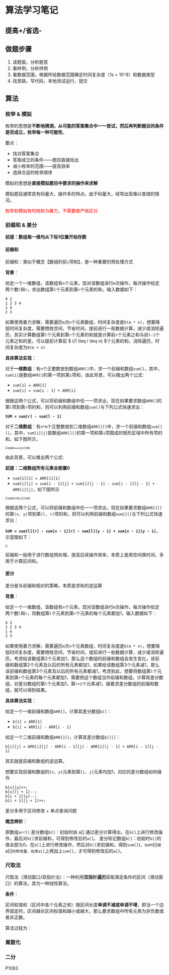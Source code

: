 # 算法学习笔记

## 提高+/省选-

## 做题步骤

1. 读题面，分析题意
2. 看样例，分析样例
3. 看数据范围，根据所给数据范围确定时间复杂度（1s = 10^8）和数据类型
4. 找思路，写代码，本地测试运行，提交

## 算法

### 枚举 & 模拟

枚举的思想是**不断地猜测，从可能的答案集合中一一尝试，然后再判断题目的条件是否成立，枚举每一种可能性**。

要点：

- 找对答案集合
- 答案成立的条件——题目直接给出
- 减小枚举的范围——提高效率
- 选择合适的枚举顺序

模拟的思想是**直接模拟题目中要求的操作来求解**

模拟题目通常具有码量大、操作多的特点。由于码量大，经常出现难以查错的情况。

<span style='color:red'>枚举和模拟有时统称为暴力，不需要做严格区分</span>

### 前缀和 & 差分

**前提：数组每一维均从下标1位置开始存数**

#### 前缀和

前缀和：类似于概念【数组的前`i`项和】，是一种重要的预处理方式

**背景**：

给定一个一维数组，该数组有`n`个元素，现对该数组进行`m`次操作，每次操作给定两个数`l`和`r`，求出数组第`l`个元素到第`r`个元素的和，输入数据如下：

```
4 2
1 2 3 4
1 4
2 3
```

如果使用暴力求解，需要遍历`m`次`n`个元素数组，时间复杂度是`O(m * n)`，想要降低时间复杂度，需要牺牲空间，节省时间，提前进行一些数据计算，减少或消除遍历，其实计算数组第`l`个元素到第`r`个元素的和就是计算前`r`个元素之和与前`l-1`个元素之和的差，可以提前计算前 $ i(1 \leq i \leq n) $个元素的和，消除遍历，时间复杂度为`O(m + n)`

**具体算法实现**：

对于**一维数组**：有`n`个正整数放到数组`ARR[]`中，求一个前缀和数组`sum[]`，其中，`sum[i]`是数组`ARR[]`的第一项到第`i`项和，由此背景，可以推出两个公式:

- `sum[1] = ARR[1]`
- `sum[i] = sum[i - 1] + ARR[i]`

根据这两个公式，可以将前缀和数组中任一一项求出，现在如果要求数组`ARR[]`的第`l`项到第`r`项的和，则可以利用前缀和数组`sum[]`与下列公式快速求出：

**`SUM = sum[r] - sum[l - 1]`**

对于**二维数组**：有`n*m`个正整数放到二维数组`ARR[][]`中，求一个前缀和数组`sum[][]`，其中，`sum[i][j]`是数组`ARR[][]`的第一项和第`i`项围成的矩形区域中所有项的和，如下图所示，

<img src=".\images\前缀和sum[i][j]示意图.png" alt="前缀和sum[i][j]示意图" style="zoom: 50%;" />

由此背景，可以推出两个公式:

**前提：二维数组所有元素全部置0**

- `sum[1][1] = ARR[1][1]`
- `sum[i][j] = sum[i - 1][j] + sum[i][j - 1] - sum[i - 1][j - 1] + ARR[i][j]`，如下图所示

<img src=".\images\前缀和sum计算公式示意图.png" alt="前缀和计算公式示意图" style="zoom:50%;" />

根据这两个公式，可以将前缀和数组中任一一项求出，现在如果要求数组`ARR[][]`的第`(x, y)`项到第`(l, r)`项的和，则可以利用前缀和数组`sum[][]`与下列公式快速求出：

**`SUM = sum[l][r] - sum[x - 1][r] - sum[l][y - 1] + sum[x - 1][y - 1]`**，示意图如下：

<img src=".\images\前缀和SUM计算公式示意图.png" style="zoom:50%;" />

前缀和一般用于进行数组预处理，提高后续操作效率，本质上是用空间换时间，多用于计算区间和。

#### 差分

差分是与前缀和相对的策略，本质是求和的逆运算

**背景**：

给定一个一维数组，该数组有`n`个元素，现对该数组进行`m`次操作，每次操作给定两个数`l`和`r`，将数组第`l`个元素到第`r`个元素的每个元素都加1，输入数据如下：

```
4 2
1 2 3 4
1 4
2 3
```

如果使用暴力求解，需要遍历`m`次`n`个元素数组，时间复杂度是`O(m * n)`，想要降低时间复杂度，需要牺牲空间，节省时间，提前进行一些数据计算，减少或消除遍历，考虑给该数组第2个元素加1，那么这个数组的前缀和数组会发生变化，该前缀和数组第2个元素及以后的所有元素都加1，如果给该数组第3个元素减1，那么该前缀和数组第3个元素及以后的所有元素都减1，考虑到此，想要将数组第`l`个元素到第`r`个元素的每个元素都加1，需要把这个数组当作前缀和数组，计算其差分数组，对差分数组的第`l`个元素加1，第`r+1`个元素减1，接着求差分数组的前缀和数组，就可以得到结果。

**具体算法实现**：

给定一个一维前缀和数组`ARR[]`，计算其差分数组`b[]`：

- `b[1] = ARR[1]`
- `b[i] = ARR[i] - ARR[i - 1]`

给定一个二维前缀和数组`ARR[][]`，计算其差分数组`b[][]`：

`b[i][j] = ARR[i][j] - ARR[i - 1][j] - ARR[i][j - 1] + ARR[i - 1][j - 1]`

其实就是前缀和数组的逆运算。

想要实现前缀和数组的`[x, y]`元素到第`[i, j]`元素均加1，对应的差分数组如何操作

```
b[x][y]++;
b[x][j + 1]--;
b[i + 1][y]--;
b[i + 1][j + 1]++;
```

差分多用于区间修改 + 单点查询问题

**概念辨析**：

原数组`arr[]`
差分数组`b[]`：初始时由 a[] 通过差分计算得出，在`b[]`上进行修改操作，最后对`b[]`求前缀和，可得到修改后的`a[]`。
差分标记数组`b[]`：初始时`b[]`的值全部为0，在`b[]`上进行修改操作，然后对`b[]`求前缀和，得到`sum[]1，`sum[i]`是`a[i]`的修改量，在原a[]`上再加上`sum[]`，才可得到修改后的`a[]`。

### 尺取法

尺取法（滑动窗口/双指针法）：一种利用**双指针遍历**获取满足条件的区间（滑动窗口）的算法，其为一种线性算法。

**条件**：

区间权值和（区间中各个元素之和）随区间长度**单调不减或单调不增**，即当一个边界固定时，区间越长区间权值和越小或越大，那么要求数组中所有元素为非负数或者非正数。

算法过程为：

### 离散化

### 二分

P1083
